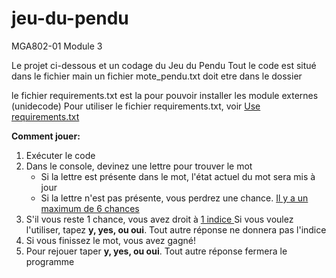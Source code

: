 # jeu-du-pendu
MGA802-01 Module 3

Le projet ci-dessous et un codage du Jeu du Pendu
Tout le code est situé dans le fichier main
un fichier mote_pendu.txt doit etre dans le dossier

le fichier requirements.txt est la pour pouvoir installer les module externes (unidecode)
Pour utiliser le fichier requirements.txt, voir [Use requirements.txt﻿](https://www.jetbrains.com/help/pycharm/managing-dependencies.html)

**Comment jouer:**
1. Exécuter le code
2. Dans le console, devinez une lettre pour trouver le mot
   - Si la lettre est présente dans le mot, l'état actuel du mot sera mis à jour
   - Si la lettre n'est pas présente, vous perdrez une chance.  <ins> Il y a un maximum de 6 chances</ins>
3. S'il vous reste 1 chance, vous avez droit à <ins> 1 indice </ins> Si vous voulez l'utiliser, tapez **y, yes, ou oui**. Tout autre réponse ne donnera pas l'indice
4. Si vous finissez le mot, vous avez gagné!
5. Pour rejouer taper **y, yes, ou oui**. Tout autre réponse fermera le programme
